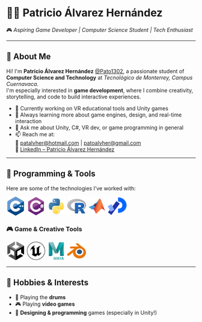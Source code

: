 # 👨‍💻 Patricio Álvarez Hernández

🎮 *Aspiring Game Developer | Computer Science Student | Tech Enthusiast*

---

## 👋 About Me

Hi! I'm **Patricio Álvarez Hernández** [@Pato1302](https://github.com/Pato1302), a passionate student of **Computer Science and Technology** at *Tecnológico de Monterrey, Campus Cuernavaca*.  
I'm especially interested in **game development**, where I combine creativity, storytelling, and code to build interactive experiences.

- 🔭 Currently working on VR educational tools and Unity games
- 🌱 Always learning more about game engines, design, and real-time interaction
- 💬 Ask me about Unity, C#, VR dev, or game programming in general
- 📫 Reach me at:  
  📧 [patalvher@hotmail.com](mailto:patalvher@hotmail.com) | [patoalvher@gmail.com](mailto:patoalvher@gmail.com)  
  💼 [LinkedIn – Patricio Álvarez Hernández](https://www.linkedin.com/in/patricio-%C3%A1lvarez-hern%C3%A1ndez-39a60a203/)

---

## 🧠 Programming & Tools

Here are some of the technologies I’ve worked with:

<img alt="C++" height="50" src="https://github.com/devicons/devicon/blob/master/icons/cplusplus/cplusplus-original.svg" /> 
<img alt="C#" height="50" src="https://github.com/devicons/devicon/blob/master/icons/csharp/csharp-original.svg" /> 
<img alt="Python" height="50" src="https://github.com/devicons/devicon/blob/master/icons/python/python-original.svg" /> 
<img alt="R" height="50" src="https://github.com/devicons/devicon/blob/master/icons/r/r-original.svg" /> 
<img alt="MATLAB" height="50" src="https://github.com/devicons/devicon/blob/master/icons/matlab/matlab-original.svg" /> 
<img alt="Processing" height="50" src="https://github.com/devicons/devicon/blob/master/icons/processing/processing-original.svg" />

### 🎮 Game & Creative Tools

<img alt="Unity" height="50" src="https://github.com/devicons/devicon/blob/master/icons/unity/unity-original.svg" /> 
<img alt="Unreal Engine" height="50" src="https://github.com/devicons/devicon/blob/master/icons/unrealengine/unrealengine-original.svg" /> 
<img alt="Maya" height="50" src="https://github.com/devicons/devicon/blob/master/icons/maya/maya-original-wordmark.svg" /> 
<img alt="Blender" height="50" src="https://github.com/devicons/devicon/blob/master/icons/blender/blender-original.svg" />

---

## 🎵 Hobbies & Interests

- 🥁 Playing the **drums**
- 🎮 Playing **video games**
- 👾 **Designing & programming** games (especially in Unity!)
